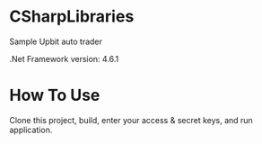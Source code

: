 # CSharpLibraries
Sample Upbit auto trader

.Net Framework version: 4.6.1

# How To Use
Clone this project, build, enter your access & secret keys, and run application.